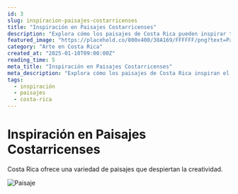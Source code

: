 ```yaml
---
id: 3
slug: inspiracion-paisajes-costarricenses
title: "Inspiración en Paisajes Costarricenses"
description: "Explora cómo los paisajes de Costa Rica pueden inspirar tu próxima obra de arte."
featured_image: "https://placehold.co/800x400/38A169/FFFFFF/png?text=Paisajes+Costarricenses"
category: "Arte en Costa Rica"
created_at: "2025-01-10T09:00:00Z"
reading_time: 5
meta_title: "Inspiración en Paisajes Costarricenses"
meta_description: "Explora cómo los paisajes de Costa Rica inspiran el arte."
tags:
  - inspiración
  - paisajes
  - costa-rica
---
```


# Inspiración en Paisajes Costarricenses

Costa Rica ofrece una variedad de paisajes que despiertan la creatividad.

![Paisaje](https://placehold.co/600x350/2B6CB0/FFFFFF/png?text=Paisaje)

